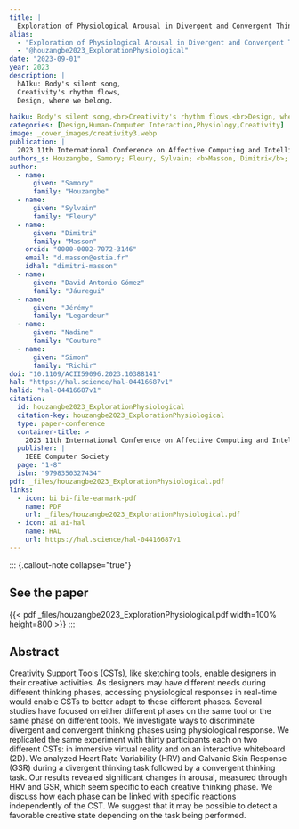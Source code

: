 ```yaml
---
title: |
  Exploration of Physiological Arousal in Divergent and Convergent Thinking using 2D screen and VR Sketching Tools.
alias:
  - "Exploration of Physiological Arousal in Divergent and Convergent Thinking using 2D screen and VR Sketching Tools."
  - "@houzangbe2023_ExplorationPhysiological"
date: "2023-09-01"
year: 2023
description: |
  hAIku: Body's silent song,
  Creativity's rhythm flows,
  Design, where we belong.
  
haiku: Body's silent song,<br>Creativity's rhythm flows,<br>Design, where we belong.<br>
categories: [Design,Human-Computer Interaction,Physiology,Creativity]
image: _cover_images/creativity3.webp
publication: |
  2023 11th International Conference on Affective Computing and Intelligent Interaction (ACII), 2023/09/01 
authors_s: Houzangbe, Samory; Fleury, Sylvain; <b>Masson, Dimitri</b>; Jáuregui, David Antonio Gómez; Legardeur, Jérémy; Couture, Nadine; Richir, Simon
author: 
  - name: 
      given: "Samory"
      family: "Houzangbe" 
  - name: 
      given: "Sylvain"
      family: "Fleury" 
  - name: 
      given: "Dimitri"
      family: "Masson"
    orcid: "0000-0002-7072-3146" 
    email: "d.masson@estia.fr" 
    idhal: "dimitri-masson" 
  - name: 
      given: "David Antonio Gómez"
      family: "Jáuregui" 
  - name: 
      given: "Jérémy"
      family: "Legardeur" 
  - name: 
      given: "Nadine"
      family: "Couture" 
  - name: 
      given: "Simon"
      family: "Richir" 
doi: "10.1109/ACII59096.2023.10388141"
hal: "https://hal.science/hal-04416687v1"
halid: "hal-04416687v1"
citation:
  id: houzangbe2023_ExplorationPhysiological
  citation-key: houzangbe2023_ExplorationPhysiological
  type: paper-conference
  container-title: >
    2023 11th International Conference on Affective Computing and Intelligent Interaction (ACII)
  publisher: |
    IEEE Computer Society
  page: "1-8"
  isbn: "9798350327434"
pdf: _files/houzangbe2023_ExplorationPhysiological.pdf
links:
  - icon: bi bi-file-earmark-pdf
    name: PDF
    url: _files/houzangbe2023_ExplorationPhysiological.pdf
  - icon: ai ai-hal
    name: HAL
    url: https://hal.science/hal-04416687v1
---
```



::: {.callout-note collapse="true"}

## See the paper

{{< pdf _files/houzangbe2023_ExplorationPhysiological.pdf width=100% height=800 >}} 
:::


## Abstract

Creativity Support Tools (CSTs), like sketching tools, enable designers in their creative activities. As designers may have different needs during different thinking phases, accessing physiological responses in real-time would enable CSTs to better adapt to these different phases. Several studies have focused on either different phases on the same tool or the same phase on different tools. We investigate ways to discriminate divergent and convergent thinking phases using physiological response. We replicated the same experiment with thirty participants each on two different CSTs: in immersive virtual reality and on an interactive whiteboard (2D). We analyzed Heart Rate Variability (HRV) and Galvanic Skin Response (GSR) during a divergent thinking task followed by a convergent thinking task. Our results revealed significant changes in arousal, measured through HRV and GSR, which seem specific to each creative thinking phase. We discuss how each phase can be linked with specific reactions independently of the CST. We suggest that it may be possible to detect a favorable creative state depending on the task being performed.

